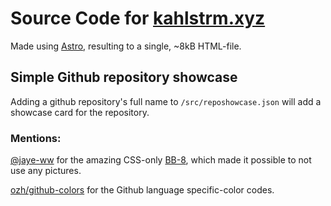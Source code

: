 # Source Code for [kahlstrm.xyz](https://kahlstrm.xyz)

Made using [Astro](https://astro.build), resulting to a single, ~8kB HTML-file.

## Simple Github repository showcase

Adding a github repository's full name to `/src/reposhowcase.json` will add a showcase card for the repository.

### Mentions:

[@jaye-ww](https://github.com/jaye-ww) for the amazing CSS-only [BB-8](https://github.com/jaye-ww/bb-8), which made it possible to not use any pictures.

[ozh/github-colors](https://github.com/ozh/github-colors) for the Github language specific-color codes.
